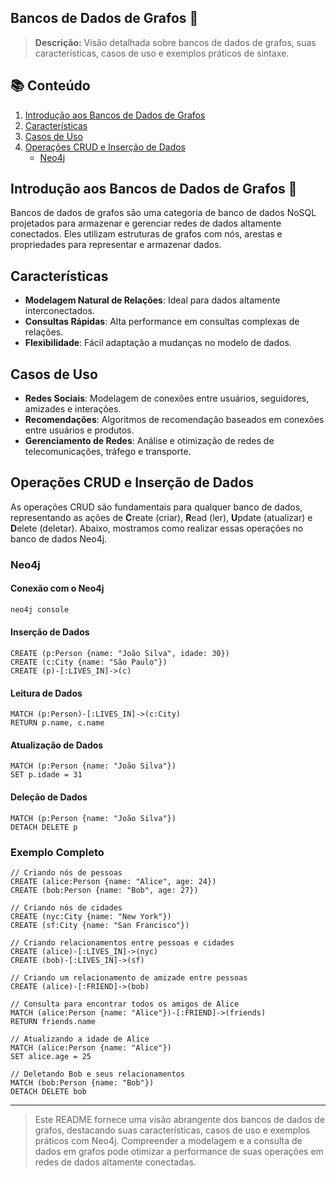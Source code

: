 ## Bancos de Dados de Grafos 🔗

> **Descrição:** Visão detalhada sobre bancos de dados de grafos, suas características, casos de uso e exemplos práticos de sintaxe.

## 📚 Conteúdo

1. [Introdução aos Bancos de Dados de Grafos](#introdução-aos-bancos-de-dados-de-grafos-)
2. [Características](#características)
3. [Casos de Uso](#casos-de-uso)
4. [Operações CRUD e Inserção de Dados](#operações-crud-e-inserção-de-dados)
   - [Neo4j](#neo4j)

## Introdução aos Bancos de Dados de Grafos 🔗

Bancos de dados de grafos são uma categoria de banco de dados NoSQL projetados para armazenar e gerenciar redes de dados altamente conectados. Eles utilizam estruturas de grafos com nós, arestas e propriedades para representar e armazenar dados.

## Características

- **Modelagem Natural de Relações**: Ideal para dados altamente interconectados.
- **Consultas Rápidas**: Alta performance em consultas complexas de relações.
- **Flexibilidade**: Fácil adaptação a mudanças no modelo de dados.

## Casos de Uso

- **Redes Sociais**: Modelagem de conexões entre usuários, seguidores, amizades e interações.
- **Recomendações**: Algoritmos de recomendação baseados em conexões entre usuários e produtos.
- **Gerenciamento de Redes**: Análise e otimização de redes de telecomunicações, tráfego e transporte.

## Operações CRUD e Inserção de Dados

As operações CRUD são fundamentais para qualquer banco de dados, representando as ações de **C**reate (criar), **R**ead (ler), **U**pdate (atualizar) e **D**elete (deletar). Abaixo, mostramos como realizar essas operações no banco de dados Neo4j.

### Neo4j

#### Conexão com o Neo4j

```bash
neo4j console
```

#### Inserção de Dados

```cypher
CREATE (p:Person {name: "João Silva", idade: 30})
CREATE (c:City {name: "São Paulo"})
CREATE (p)-[:LIVES_IN]->(c)
```

#### Leitura de Dados

```cypher
MATCH (p:Person)-[:LIVES_IN]->(c:City)
RETURN p.name, c.name
```

#### Atualização de Dados

```cypher
MATCH (p:Person {name: "João Silva"})
SET p.idade = 31
```

#### Deleção de Dados

```cypher
MATCH (p:Person {name: "João Silva"})
DETACH DELETE p
```

### Exemplo Completo

```cypher
// Criando nós de pessoas
CREATE (alice:Person {name: "Alice", age: 24})
CREATE (bob:Person {name: "Bob", age: 27})

// Criando nós de cidades
CREATE (nyc:City {name: "New York"})
CREATE (sf:City {name: "San Francisco"})

// Criando relacionamentos entre pessoas e cidades
CREATE (alice)-[:LIVES_IN]->(nyc)
CREATE (bob)-[:LIVES_IN]->(sf)

// Criando um relacionamento de amizade entre pessoas
CREATE (alice)-[:FRIEND]->(bob)

// Consulta para encontrar todos os amigos de Alice
MATCH (alice:Person {name: "Alice"})-[:FRIEND]->(friends)
RETURN friends.name

// Atualizando a idade de Alice
MATCH (alice:Person {name: "Alice"})
SET alice.age = 25

// Deletando Bob e seus relacionamentos
MATCH (bob:Person {name: "Bob"})
DETACH DELETE bob
```

---

> Este README fornece uma visão abrangente dos bancos de dados de grafos, destacando suas características, casos de uso e exemplos práticos com Neo4j. Compreender a modelagem e a consulta de dados em grafos pode otimizar a performance de suas operações em redes de dados altamente conectadas.
